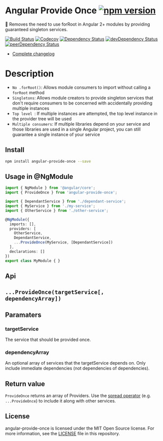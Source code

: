 # Angular Provide Once [![npm version](https://badge.fury.io/js/angular-provide-once.svg)](https://badge.fury.io/js/angular-provide-once)

🔂  Removes the need to use forRoot in Angular 2+ modules by providing guaranteed singleton services.

[![Build Status](http://img.shields.io/travis/adriancarriger/angular-provide-once/master.svg?maxAge=60)](https://travis-ci.org/adriancarriger/angular-provide-once)
[![Codecov](https://img.shields.io/codecov/c/github/adriancarriger/angular-provide-once/master.svg?maxAge=60)](https://codecov.io/gh/adriancarriger/angular-provide-once)
[![Dependency Status](https://img.shields.io/david/adriancarriger/angular-provide-once/master.svg?maxAge=60)](https://david-dm.org/adriancarriger/angular-provide-once)
[![devDependency Status](https://img.shields.io/david/dev/adriancarriger/angular-provide-once/master.svg?maxAge=60)](https://david-dm.org/adriancarriger/angular-provide-once?type=dev)
[![peerDependency Status](https://img.shields.io/david/peer/adriancarriger/angular-provide-once/master.svg?maxAge=60)](https://david-dm.org/adriancarriger/angular-provide-once?type=peer)

- [Complete changelog](https://github.com/adriancarriger/angular-provide-once/releases)

# Description

- `No .forRoot()`: Allows module consumers to import without calling a `forRoot` method
- `Singletons`: Allows module creators to provide singleton services that don't require consumers to be concerned with accidentally providing multiple instances
- `Top level `: If multiple instances are attempted, the top level instance in the provider tree will be used
- `Multiple consumers`: If multiple libraries depend on your service and those libraries are used in a single Angular project, you can still guarantee a single instance of your service

## Install

```bash
npm install angular-provide-once --save
```

## Usage in @NgModule

```ts
import { NgModule } from '@angular/core';
import { ProvideOnce } from 'angular-provide-once';

import { DependantService } from './dependant-service';
import { MyService } from './my-service';
import { OtherService } from './other-service';

@NgModule({
  imports: [],
  providers: [
    OtherService,
    DependantService,
    ...ProvideOnce(MyService, [DependantService])
  ],
  declarations: []
})
export class MyModule { }
```

## Api

## `...ProvideOnce(targetService[, dependencyArray])`

## Paramaters

### targetService

The service that should be provided once.

### dependencyArray

An optional array of services that the targetService depends on. Only include immediate dependencies (not dependencies of dependencies).

## Return value

`ProvideOnce` returns an array of Providers. Use the [spread operator](https://developer.mozilla.org/en-US/docs/Web/JavaScript/Reference/Operators/Spread_operator) (e.g. `...ProvideOnce`) to include it along with other services.


## License

angular-provide-once is licensed under the MIT Open Source license. For more information, see the [LICENSE](LICENSE) file in this repository.
